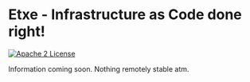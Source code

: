 Etxe - Infrastructure as Code done right!
=========================================

[![Apache 2 License](https://img.shields.io/github/license/hexbee-net/horus.svg?style=flat)](https://github.com/hexbee-net/horus/blob/main/LICENSE)

Information coming soon. Nothing remotely stable atm.
